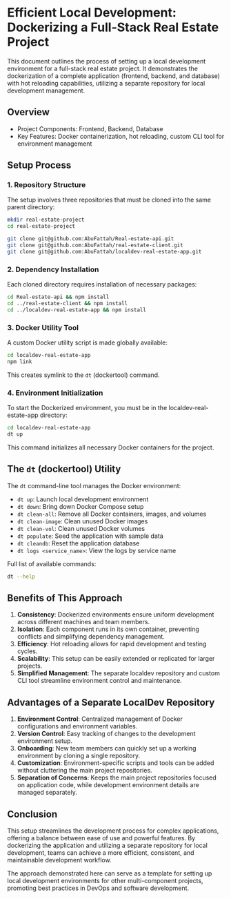 # Efficient Local Development: Dockerizing a Full-Stack Real Estate Project

This document outlines the process of setting up a local development environment for a full-stack real estate project. It demonstrates the dockerization of a complete application (frontend, backend, and database) with hot reloading capabilities, utilizing a separate repository for local development management.

## Overview

- Project Components: Frontend, Backend, Database
- Key Features: Docker containerization, hot reloading, custom CLI tool for environment management

## Setup Process

### 1. Repository Structure

The setup involves three repositories that must be cloned into the same parent directory:


```bash
mkdir real-estate-project
cd real-estate-project

git clone git@github.com:AbuFattah/Real-estate-api.git
git clone git@github.com:AbuFattah/real-estate-client.git
git clone git@github.com:AbuFattah/localdev-real-estate-app.git
```

### 2. Dependency Installation

Each cloned directory requires installation of necessary packages:

```bash
cd Real-estate-api && npm install
cd ../real-estate-client && npm install
cd ../localdev-real-estate-app && npm install
```

### 3. Docker Utility Tool

A custom Docker utility script is made globally available:

```bash
cd localdev-real-estate-app
npm link
```

This creates symlink to the `dt` (dockertool) command.

### 4. Environment Initialization

To start the Dockerized environment, you must be in the localdev-real-estate-app directory:


```bash
cd localdev-real-estate-app
dt up
```

This command initializes all necessary Docker containers for the project.

## The `dt` (dockertool) Utility

The `dt` command-line tool manages the Docker environment:

- `dt up`: Launch local development environment
- `dt down`: Bring down Docker Compose setup
- `dt clean-all`: Remove all Docker containers, images, and volumes
- `dt clean-image`: Clean unused Docker images
- `dt clean-vol`: Clean unused Docker volumes
- `dt populate`: Seed the application with sample data
- `dt cleandb`: Reset the application database
- `dt logs <service_name>`: View the logs by service name

Full list of available commands:

```bash
dt --help
```

## Benefits of This Approach

1. **Consistency**: Dockerized environments ensure uniform development across different machines and team members.
2. **Isolation**: Each component runs in its own container, preventing conflicts and simplifying dependency management.
3. **Efficiency**: Hot reloading allows for rapid development and testing cycles.
4. **Scalability**: This setup can be easily extended or replicated for larger projects.
5. **Simplified Management**: The separate localdev repository and custom CLI tool streamline environment control and maintenance.

## Advantages of a Separate LocalDev Repository

1. **Environment Control**: Centralized management of Docker configurations and environment variables.
2. **Version Control**: Easy tracking of changes to the development environment setup.
3. **Onboarding**: New team members can quickly set up a working environment by cloning a single repository.
4. **Customization**: Environment-specific scripts and tools can be added without cluttering the main project repositories.
5. **Separation of Concerns**: Keeps the main project repositories focused on application code, while development environment details are managed separately.

## Conclusion

This setup streamlines the development process for complex applications, offering a balance between ease of use and powerful features. By dockerizing the application and utilizing a separate repository for local development, teams can achieve a more efficient, consistent, and maintainable development workflow.

The approach demonstrated here can serve as a template for setting up local development environments for other multi-component projects, promoting best practices in DevOps and software development.